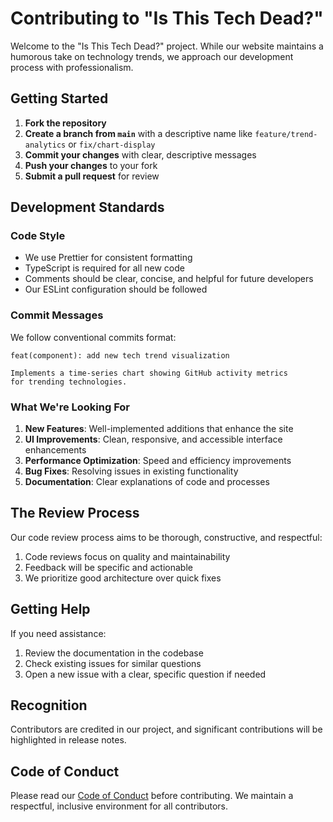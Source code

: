 # Contributing to "Is This Tech Dead?"

Welcome to the "Is This Tech Dead?" project. While our website maintains a humorous take on technology trends, we approach our development process with professionalism.

## Getting Started

1. **Fork the repository**
2. **Create a branch from `main`** with a descriptive name like `feature/trend-analytics` or `fix/chart-display`
3. **Commit your changes** with clear, descriptive messages
4. **Push your changes** to your fork
5. **Submit a pull request** for review

## Development Standards

### Code Style

- We use Prettier for consistent formatting
- TypeScript is required for all new code
- Comments should be clear, concise, and helpful for future developers
- Our ESLint configuration should be followed

### Commit Messages

We follow conventional commits format:
```
feat(component): add new tech trend visualization

Implements a time-series chart showing GitHub activity metrics
for trending technologies.
```

### What We're Looking For

1. **New Features**: Well-implemented additions that enhance the site
2. **UI Improvements**: Clean, responsive, and accessible interface enhancements
3. **Performance Optimization**: Speed and efficiency improvements
4. **Bug Fixes**: Resolving issues in existing functionality
5. **Documentation**: Clear explanations of code and processes

## The Review Process

Our code review process aims to be thorough, constructive, and respectful:

1. Code reviews focus on quality and maintainability
2. Feedback will be specific and actionable
3. We prioritize good architecture over quick fixes

## Getting Help

If you need assistance:

1. Review the documentation in the codebase
2. Check existing issues for similar questions
3. Open a new issue with a clear, specific question if needed

## Recognition

Contributors are credited in our project, and significant contributions will be highlighted in release notes.

## Code of Conduct

Please read our [Code of Conduct](./CODE_OF_CONDUCT.md) before contributing. We maintain a respectful, inclusive environment for all contributors. 